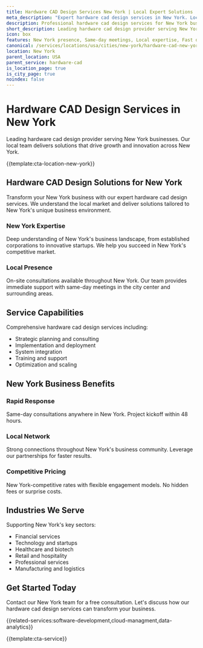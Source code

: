 ```yaml
---
title: Hardware CAD Design Services New York | Local Expert Solutions
meta_description: "Expert hardware cad design services in New York. Local team, same-day consultations, proven results. Transform your business today."
description: Professional hardware cad design services for New York businesses
short_description: Leading hardware cad design provider serving New York and New York.
icon: box
features: New York presence, Same-day meetings, Local expertise, Fast deployment, Competitive rates, Proven track record
canonical: /services/locations/usa/cities/new-york/hardware-cad-new-york.html
location: New York
parent_location: USA
parent_service: hardware-cad
is_location_page: true
is_city_page: true
noindex: false
---
```


# Hardware CAD Design Services in New York

Leading hardware cad design provider serving New York businesses. Our local team delivers solutions that drive growth and innovation across New York.

{{template:cta-location-new-york}}

## Hardware CAD Design Solutions for New York

Transform your New York business with our expert hardware cad design services. We understand the local market and deliver solutions tailored to New York's unique business environment.

### New York Expertise

Deep understanding of New York's business landscape, from established corporations to innovative startups. We help you succeed in New York's competitive market.

### Local Presence

On-site consultations available throughout New York. Our team provides immediate support with same-day meetings in the city center and surrounding areas.

## Service Capabilities

Comprehensive hardware cad design services including:
- Strategic planning and consulting
- Implementation and deployment
- System integration
- Training and support
- Optimization and scaling

## New York Business Benefits

### Rapid Response
Same-day consultations anywhere in New York. Project kickoff within 48 hours.

### Local Network
Strong connections throughout New York's business community. Leverage our partnerships for faster results.

### Competitive Pricing
New York-competitive rates with flexible engagement models. No hidden fees or surprise costs.

## Industries We Serve

Supporting New York's key sectors:
- Financial services
- Technology and startups
- Healthcare and biotech
- Retail and hospitality
- Professional services
- Manufacturing and logistics

## Get Started Today

Contact our New York team for a free consultation. Let's discuss how our hardware cad design services can transform your business.

{{related-services:software-development,cloud-managment,data-analytics}}

{{template:cta-service}}
